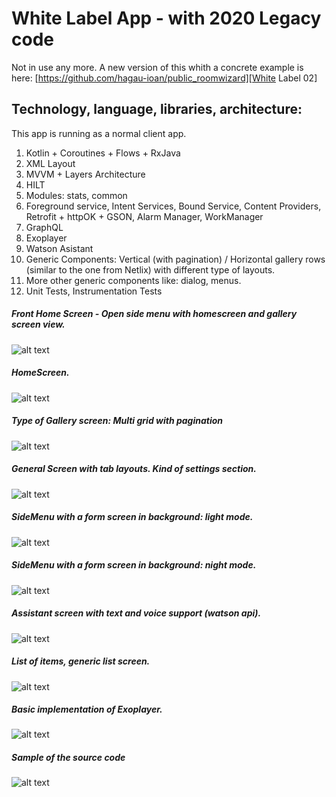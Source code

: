 # White Label App - with 2020 Legacy code

Not in use any more. A new version of this whith a concrete example is here: [https://github.com/hagau-ioan/public_roomwizard][White Label 02]


## Technology, language, libraries, architecture:
This app is running as a normal client app.

1. Kotlin + Coroutines + Flows + RxJava
2. XML Layout
3. MVVM + Layers Architecture
4. HILT
5. Modules: stats, common
6. Foreground service, Intent Services, Bound Service, Content Providers, Retrofit + httpOK + GSON, Alarm Manager, WorkManager
7. GraphQL
8. Exoplayer
9. Watson Asistant
10. Generic Components: Vertical (with pagination) / Horizontal gallery rows (similar to the one from Netlix) with different type of layouts.
11. More other generic components like: dialog, menus. 
12. Unit Tests, Instrumentation Tests 

##### Front Home Screen - Open side menu with homescreen and gallery screen view.
![alt text](https://roomwizard.hagau.ro/whitelabel01-screens/1.png)
##### HomeScreen.
![alt text](https://roomwizard.hagau.ro/whitelabel01-screens/2.png)
##### Type of Gallery screen: Multi grid with pagination
![alt text](https://roomwizard.hagau.ro/whitelabel01-screens/3.png)
##### General Screen with tab layouts. Kind of settings section.
![alt text](https://roomwizard.hagau.ro/whitelabel01-screens/4.png)
##### SideMenu with a form screen in background: light mode.
![alt text](https://roomwizard.hagau.ro/whitelabel01-screens/5.png)
##### SideMenu with a form screen in background: night mode.
![alt text](https://roomwizard.hagau.ro/whitelabel01-screens/6.png)
##### Assistant screen with text and voice support (watson api).
![alt text](https://roomwizard.hagau.ro/whitelabel01-screens/7.png)
##### List of items, generic list screen.
![alt text](https://roomwizard.hagau.ro/whitelabel01-screens/8.png)
##### Basic implementation of Exoplayer.
![alt text](https://roomwizard.hagau.ro/whitelabel01-screens/9.png)
##### Sample of the source code
![alt text](https://roomwizard.hagau.ro/whitelabel01-screens/10.png)

